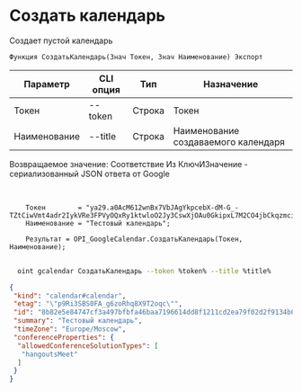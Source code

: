 ﻿---
sidebar_position: 1
---

# Создать календарь
 Создает пустой календарь



`Функция СоздатьКалендарь(Знач Токен, Знач Наименование) Экспорт`

  | Параметр | CLI опция | Тип | Назначение |
  |-|-|-|-|
  | Токен | --token | Строка | Токен |
  | Наименование | --title | Строка | Наименование создаваемого календаря |

  
  Возвращаемое значение:   Соответствие Из КлючИЗначение - сериализованный JSON ответа от Google

<br/>




```bsl title="Пример кода"
    Токен        = "ya29.a0AcM612wnBx7VbJAgYkpcebX-dM-G_-TZtCiwVmt4adr2IykVRe3FPVyOQxRy1ktwloO2Jy3CswXjOAu0GkipxL7M2CO4jbCkqzmci2d7-...";
    Наименование = "Тестовый календарь";

    Результат = OPI_GoogleCalendar.СоздатьКалендарь(Токен, Наименование);
```



```sh title="Пример команды CLI"
    
  oint gcalendar СоздатьКалендарь --token %token% --title %title%

```

```json title="Результат"
{
 "kind": "calendar#calendar",
 "etag": "\"p9Ri3SBS0FA_g6zoRhq8X9T2oqc\"",
 "id": "8b82e5e84747cf3a497bfbfa46baa7196614dd8f1211cd2ea79f02d2f9134b03@group.calendar.google.com",
 "summary": "Тестовый календарь",
 "timeZone": "Europe/Moscow",
 "conferenceProperties": {
  "allowedConferenceSolutionTypes": [
   "hangoutsMeet"
  ]
 }
}
```
